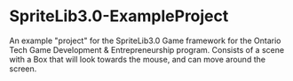# SpriteLib3.0-ExampleProject
An example "project" for the SpriteLib3.0 Game framework for the Ontario Tech Game Development &amp; Entrepreneurship program. Consists of a scene with a Box that will look towards the mouse, and can move around the screen.
